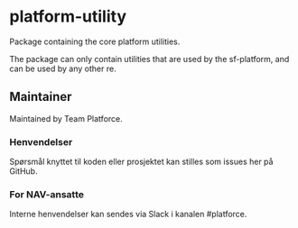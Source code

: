 # platform-utility

Package containing the core platform utilities.

The package can only contain utilities that are used by the sf-platform, and can be used by any other re.

## Maintainer

Maintained by Team Platforce.

### Henvendelser

Spørsmål knyttet til koden eller prosjektet kan stilles som issues her på GitHub.

### For NAV-ansatte

Interne henvendelser kan sendes via Slack i kanalen #platforce.
